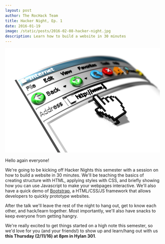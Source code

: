 ```yaml
---
layout: post
author: The RocHack Team
title: Hacker Night, Ep. 1
date: 2016-01-19
image: /static/posts/2016-02-08-hacker-night.jpg
description: Learn how to build a website in 30 minutes
---
```

![Hacker Night 1](/static/posts/2016-02-08-hacker-night.jpg)

Hello again everyone!

We're going to be kicking off Hacker Nights this semester with a session on
how to build a website in 30 minutes. We'll be teaching the basics of creating
structure with HTML, applying styles with CSS, and briefly showing how you can
use Javascript to make your webpages interactive. We'll also have a quick demo
of [Bootstrap](https://getbootstrap.com), a HTML/CSS/JS framework that allows
developers to quickly prototype websites. 

After the talk we'll leave the rest of the night to hang out, get to know each
other, and hack/learn together. Most importantly, we'll also have snacks to 
keep everyone from getting hangry.

We're really excited to get things started on a high note this semester, so
we'd love for you (and your friends!) to show up and learn/hang out with us **this Thursday (2/11/16) at 8pm in Hylan 301**.

